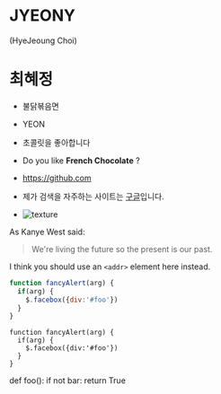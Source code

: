 # JYEONY
(HyeJeoung Choi)


# 최혜정
* 불닭볶음면
 * YEON
 * 초콜릿을 좋아합니다
 * Do you like **French Chocolate** ?
 
 * https://github.com
 
 * 제가 검색을 자주하는 사이트는 [구글](https://google.com)입니다.

* ![texture](https://img.freepik.com/free-photo/canvas-texture-background-with-abstract-blue-colorful-art-painting_64749-1546.jpg?size=626&ext=jpg)

As Kanye West said:

> We're living the future so
> the present is our past.



I think you should use an
`<addr>` element here instead.

```javascript
function fancyAlert(arg) {
  if(arg) {
    $.facebox({div:'#foo'})
  }
}
```

    function fancyAlert(arg) {
      if(arg) {
        $.facebox({div:'#foo'})
      }
    }


def foo():
    if not bar:
        return True
